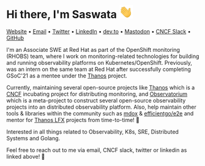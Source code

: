 # Hi there, I'm Saswata <img src="https://github.com/ABSphreak/ABSphreak/blob/master/gifs/Hi.gif" width="35px">

<a href="https://saswatamcode.tech/">Website</a> •
<a href="mailto:saswataminsta@yahoo.com">Email</a> •
<a href="https://twitter.com/saswatamcode/">Twitter</a> •
<a href="https://www.linkedin.com/in/saswatamcode/">LinkedIn</a> •
<a href="https://dev.to/saswatamcode/">dev.to</a> •
<a href="https://hachyderm.io/@saswatamcode/">Mastodon</a> •
<a href="https://cloud-native.slack.com/team/U01BDJLJK40/">CNCF Slack</a> •
<a href="https://github.com/saswatamcode/">GitHub</a>
<br />

I'm an Associate SWE at Red Hat as part of the OpenShift monitoring (RHOBS) team, where I work on monitoring-related technologies for building and running observability platforms on Kubernetes/OpenShift. Previously, was an intern on the same team at Red Hat after successfully completing GSoC'21 as a mentee under the [Thanos](https://thanos.io/) project.

Currently, maintaining several open-source projects like [Thanos](https://thanos.io/tip/thanos/maintainers.md/) which is a [CNCF](https://www.cncf.io/) incubating project for distributing monitoring, and [Observatorium](https://observatorium.io/docs/community/maintainers.md/) which is a meta-project to construct several open-source observability projects into an distributed observability platform. Also, help maintain other tools & libraries within the community such as [mdox](https://github.com/bwplotka/mdox) & [efficientgo/e2e](https://github.com/efficientgo/e2e) and mentor for [Thanos LFX](https://mentorship.lfx.linuxfoundation.org/mentor/4bae0944-b520-4b17-ae27-910894932998) projects from time-to-time! 🌱

Interested in all things related to Observability, K8s, SRE, Distributed Systems and Golang.

Feel free to reach out to me via email, CNCF slack, twitter or linkedin as linked above! 🙂
